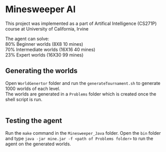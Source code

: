 # Minesweeper AI

This project was implemented as a part of Artifical Intelligence (CS271P) course at University of California, Irvine

The agent can solve:<br>
80% Beginner worlds (8X8 10 mines)<br>
70% Intermediate worlds (16X16 40 mines)<br>
23% Expert worlds (16X30 99 mines)<br>

## Generating the worlds

Open `WorldGenertor` folder and run the `generateTournament.sh` to generate 1000 worlds of each level.<br>
The worlds are generated in a `Problems` folder which is created once the shell script is run.<br>
<br>

## Testing the agent

Run the `make` command in the `Minesweeper_Java` folder. Open the `bin` folder and type `java -jar mine.jar -f <path of Problems folder>` to run the agent on the generated worlds.<br>
